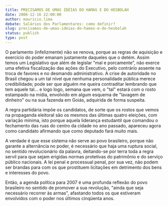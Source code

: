```yaml
---
title: PRECISAMOS DE UMAS IDÉIAS DO HAMAS E DO HESBOLAH
date: 2006-12-16 22:00:00
author: mauricio.lima
debate: Salários dos Parlamentares: como definir?
slug: precisamos-de-umas-ideias-do-hamas-e-do-hesbolah
status: publish 
type: post
---
```


  

O parlamento (infelizmente) não se renova, porque as regras de aquisição e exercício do poder emanam justamente daqueles que o detém. Assim temos um Legislativo que além de legislar "mal e porcamente", não exerce uma efetiva fiscalização das ações do Executivo, pelo contrário assente na troca de favores e no desmando administrativo. A crise de autoridade no Brasil chegou a um tal nível que nenhuma personalidade pública merece credibilidade; pode ser que alguém me queira contraditar lembrando que tem aquele tal... e logo logo, semana que vem, o "tal" estará com o rosto estampado na mídia, envolvido em algum esquema de "lavagem de dinheiro" ou na sua fazenda em Goiás, adquirida de forma suspeita.   

A regra partidária impõe os candidatos, de sorte que os rostos que vemos na propaganda eleitoral são os mesmos das últimas quatro eleições, com variação mínima, isto porque aquela liderança estudantil que comandou o fechamento das ruas do centro da cidade no ano passado, apareceu agora como candidato afirmando que como deputado fará muito mais.  

A verdade é que esse sistema não serve ao povo brasileiro, porque não garante a alternância no poder, é necessário que haja uma ruptura social, no sentido revolucionário da palavra, deitando-se por terra toda a regra servil para que sejam erigidas normas protetivas do patrimônio e do serviço público nacionais. A lei penal e processual penal, por sua vez, não podem ser brandas para com os que prostituem licitações em detrimento dos bens e interesses do povo.  

Então, a agenda política para 2007 é uma profunda reflexão do povo brasileiro no sentido de promover a sua revolução, "ainda que seja necessário recorrer às armas", afastando todos os que estiveram envolvidos com o poder nos últimos cinqüenta anos.
